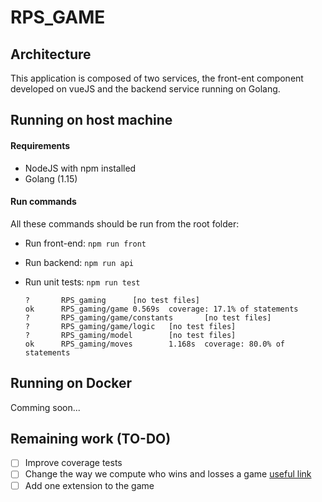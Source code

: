 # RPS_GAME

## Architecture
This application is composed of two services, the front-ent component developed on vueJS and the backend service running on Golang.


## Running on host machine
#### Requirements
- NodeJS with npm installed
- Golang (1.15)
  
#### Run commands
All these commands should be run from the root folder:
- Run front-end: `npm run front`
- Run backend: `npm run api`
- Run unit tests: `npm run test`
  
  ```
  ?       RPS_gaming      [no test files]
  ok      RPS_gaming/game 0.569s  coverage: 17.1% of statements
  ?       RPS_gaming/game/constants       [no test files]
  ?       RPS_gaming/game/logic   [no test files]
  ?       RPS_gaming/model        [no test files]
  ok      RPS_gaming/moves        1.168s  coverage: 80.0% of statements
  ```
## Running on Docker
Comming soon...

[//]: <> (#### Requirements)
[comment]: <> (- Docker & docker-compose installations)
[comment]: <> (#### Run commands)
[comment]: <> (go to the docker/ folder and execute:)
[comment]: <> (`docker-compose up`)


## Remaining work (TO-DO)

- [ ] Improve coverage tests
- [ ] Change the way we compute who wins and losses a game [useful link]()
- [ ] Add one extension to the game